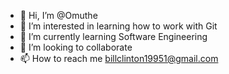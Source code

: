 - 👋 Hi, I’m @Omuthe
- 👀 I’m interested in learning how to work with Git
- 🌱 I’m currently learning Software Engineering
- 💞️ I’m looking to collaborate 
- 📫 How to reach me billclinton19951@gmail.com

<!---
Omuthe/Omuthe is a ✨ special ✨ repository because its `README.md` (this file) appears on your GitHub profile.
You can click the Preview link to take a look at your changes.
--->
